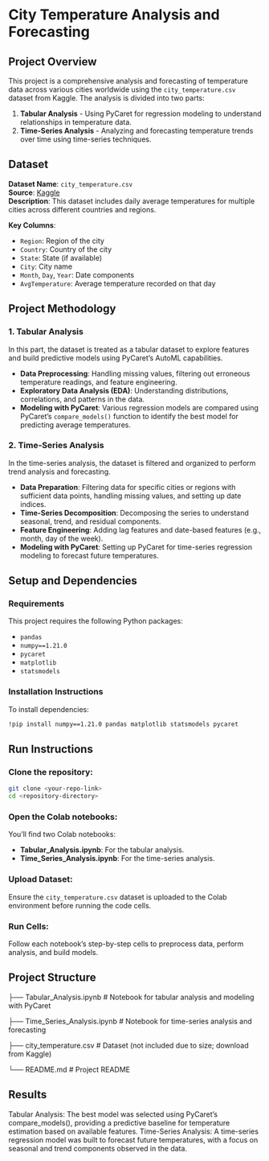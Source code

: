 # City Temperature Analysis and Forecasting

## Project Overview
This project is a comprehensive analysis and forecasting of temperature data across various cities worldwide using the `city_temperature.csv` dataset from Kaggle. The analysis is divided into two parts:
1. **Tabular Analysis** - Using PyCaret for regression modeling to understand relationships in temperature data.
2. **Time-Series Analysis** - Analyzing and forecasting temperature trends over time using time-series techniques.

## Dataset
**Dataset Name**: `city_temperature.csv`  
**Source**: [Kaggle](https://www.kaggle.com/datasets)  
**Description**: This dataset includes daily average temperatures for multiple cities across different countries and regions.

**Key Columns**:
- `Region`: Region of the city
- `Country`: Country of the city
- `State`: State (if available)
- `City`: City name
- `Month`, `Day`, `Year`: Date components
- `AvgTemperature`: Average temperature recorded on that day

## Project Methodology

### 1. Tabular Analysis
In this part, the dataset is treated as a tabular dataset to explore features and build predictive models using PyCaret’s AutoML capabilities.

- **Data Preprocessing**: Handling missing values, filtering out erroneous temperature readings, and feature engineering.
- **Exploratory Data Analysis (EDA)**: Understanding distributions, correlations, and patterns in the data.
- **Modeling with PyCaret**: Various regression models are compared using PyCaret’s `compare_models()` function to identify the best model for predicting average temperatures.

### 2. Time-Series Analysis
In the time-series analysis, the dataset is filtered and organized to perform trend analysis and forecasting.

- **Data Preparation**: Filtering data for specific cities or regions with sufficient data points, handling missing values, and setting up date indices.
- **Time-Series Decomposition**: Decomposing the series to understand seasonal, trend, and residual components.
- **Feature Engineering**: Adding lag features and date-based features (e.g., month, day of the week).
- **Modeling with PyCaret**: Setting up PyCaret for time-series regression modeling to forecast future temperatures.

## Setup and Dependencies

### Requirements
This project requires the following Python packages:
- `pandas`
- `numpy==1.21.0`
- `pycaret`
- `matplotlib`
- `statsmodels`

### Installation Instructions

To install dependencies:
```bash
!pip install numpy==1.21.0 pandas matplotlib statsmodels pycaret
```
## Run Instructions

### Clone the repository:
```bash
git clone <your-repo-link>
cd <repository-directory>
```
### Open the Colab notebooks:
You’ll find two Colab notebooks:

- **Tabular_Analysis.ipynb**: For the tabular analysis.
- **Time_Series_Analysis.ipynb**: For the time-series analysis.

### Upload Dataset:
Ensure the `city_temperature.csv` dataset is uploaded to the Colab environment before running the code cells.

### Run Cells:
Follow each notebook’s step-by-step cells to preprocess data, perform analysis, and build models.

## Project Structure

├── Tabular_Analysis.ipynb           # Notebook for tabular analysis and modeling with PyCaret

├── Time_Series_Analysis.ipynb       # Notebook for time-series analysis and forecasting

├── city_temperature.csv             # Dataset (not included due to size; download from Kaggle)

└── README.md                        # Project README

## Results
Tabular Analysis: The best model was selected using PyCaret’s compare_models(), providing a predictive baseline for temperature estimation based on available features.
Time-Series Analysis: A time-series regression model was built to forecast future temperatures, with a focus on seasonal and trend components observed in the data.
